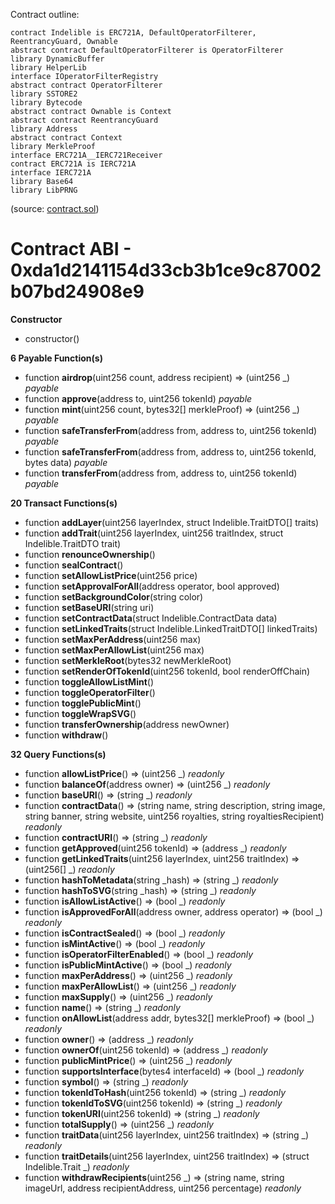 Contract outline:

```
contract Indelible is ERC721A, DefaultOperatorFilterer, ReentrancyGuard, Ownable
abstract contract DefaultOperatorFilterer is OperatorFilterer
library DynamicBuffer
library HelperLib
interface IOperatorFilterRegistry
abstract contract OperatorFilterer
library SSTORE2
library Bytecode
abstract contract Ownable is Context
abstract contract ReentrancyGuard
library Address
abstract contract Context
library MerkleProof
interface ERC721A__IERC721Receiver
contract ERC721A is IERC721A
interface IERC721A
library Base64
library LibPRNG
```
(source: [contract.sol](contract.sol))


# Contract ABI - 0xda1d2141154d33cb3b1ce9c87002b07bd24908e9




**Constructor**

- constructor()

**6 Payable Function(s)**

- function **airdrop**(uint256 count, address recipient) ⇒ (uint256 _) _payable_
- function **approve**(address to, uint256 tokenId) _payable_
- function **mint**(uint256 count, bytes32[] merkleProof) ⇒ (uint256 _) _payable_
- function **safeTransferFrom**(address from, address to, uint256 tokenId) _payable_
- function **safeTransferFrom**(address from, address to, uint256 tokenId, bytes data) _payable_
- function **transferFrom**(address from, address to, uint256 tokenId) _payable_

**20 Transact Functions(s)**

- function **addLayer**(uint256 layerIndex, struct Indelible.TraitDTO[] traits)
- function **addTrait**(uint256 layerIndex, uint256 traitIndex, struct Indelible.TraitDTO trait)
- function **renounceOwnership**()
- function **sealContract**()
- function **setAllowListPrice**(uint256 price)
- function **setApprovalForAll**(address operator, bool approved)
- function **setBackgroundColor**(string color)
- function **setBaseURI**(string uri)
- function **setContractData**(struct Indelible.ContractData data)
- function **setLinkedTraits**(struct Indelible.LinkedTraitDTO[] linkedTraits)
- function **setMaxPerAddress**(uint256 max)
- function **setMaxPerAllowList**(uint256 max)
- function **setMerkleRoot**(bytes32 newMerkleRoot)
- function **setRenderOfTokenId**(uint256 tokenId, bool renderOffChain)
- function **toggleAllowListMint**()
- function **toggleOperatorFilter**()
- function **togglePublicMint**()
- function **toggleWrapSVG**()
- function **transferOwnership**(address newOwner)
- function **withdraw**()

**32 Query Functions(s)**

- function **allowListPrice**() ⇒ (uint256 _) _readonly_
- function **balanceOf**(address owner) ⇒ (uint256 _) _readonly_
- function **baseURI**() ⇒ (string _) _readonly_
- function **contractData**() ⇒ (string name, string description, string image, string banner, string website, uint256 royalties, string royaltiesRecipient) _readonly_
- function **contractURI**() ⇒ (string _) _readonly_
- function **getApproved**(uint256 tokenId) ⇒ (address _) _readonly_
- function **getLinkedTraits**(uint256 layerIndex, uint256 traitIndex) ⇒ (uint256[] _) _readonly_
- function **hashToMetadata**(string _hash) ⇒ (string _) _readonly_
- function **hashToSVG**(string _hash) ⇒ (string _) _readonly_
- function **isAllowListActive**() ⇒ (bool _) _readonly_
- function **isApprovedForAll**(address owner, address operator) ⇒ (bool _) _readonly_
- function **isContractSealed**() ⇒ (bool _) _readonly_
- function **isMintActive**() ⇒ (bool _) _readonly_
- function **isOperatorFilterEnabled**() ⇒ (bool _) _readonly_
- function **isPublicMintActive**() ⇒ (bool _) _readonly_
- function **maxPerAddress**() ⇒ (uint256 _) _readonly_
- function **maxPerAllowList**() ⇒ (uint256 _) _readonly_
- function **maxSupply**() ⇒ (uint256 _) _readonly_
- function **name**() ⇒ (string _) _readonly_
- function **onAllowList**(address addr, bytes32[] merkleProof) ⇒ (bool _) _readonly_
- function **owner**() ⇒ (address _) _readonly_
- function **ownerOf**(uint256 tokenId) ⇒ (address _) _readonly_
- function **publicMintPrice**() ⇒ (uint256 _) _readonly_
- function **supportsInterface**(bytes4 interfaceId) ⇒ (bool _) _readonly_
- function **symbol**() ⇒ (string _) _readonly_
- function **tokenIdToHash**(uint256 tokenId) ⇒ (string _) _readonly_
- function **tokenIdToSVG**(uint256 tokenId) ⇒ (string _) _readonly_
- function **tokenURI**(uint256 tokenId) ⇒ (string _) _readonly_
- function **totalSupply**() ⇒ (uint256 _) _readonly_
- function **traitData**(uint256 layerIndex, uint256 traitIndex) ⇒ (string _) _readonly_
- function **traitDetails**(uint256 layerIndex, uint256 traitIndex) ⇒ (struct Indelible.Trait _) _readonly_
- function **withdrawRecipients**(uint256 _) ⇒ (string name, string imageUrl, address recipientAddress, uint256 percentage) _readonly_
